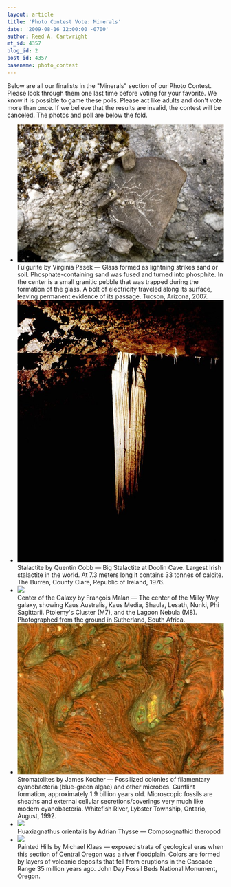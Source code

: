 ```yaml
---
layout: article
title: 'Photo Contest Vote: Minerals'
date: '2009-08-16 12:00:00 -0700'
author: Reed A. Cartwright
mt_id: 4357
blog_id: 2
post_id: 4357
basename: photo_contest
---
```

Below are all our finalists in the "Minerals" section of our Photo Contest.  Please look through them one last time before voting for your favorite.  We know it is possible to game these polls.  Please act like adults and don't vote more than once.  If we believe that the results are invalid, the contest will be canceled.  The photos and poll are below the fold.


<ul id="mygalleryview">
<li><img src="/uploads/2009/Pasek.Fulgurite3.jpg" />
<div class="panel-overlay">
Fulgurite by Virginia Pasek &mdash; Glass formed as lightning strikes sand or soil.  Phosphate-containing sand was fused and turned into phosphite.  In the center is a small granitic pebble that was trapped during the formation of the glass. A bolt of electricity traveled along its surface, leaving permanent evidence of its passage.  Tucson, Arizona, 2007.
</div>
</li>
<li><img src="/uploads/2009/Cobb.stalactite.jpg" />
<div class="panel-overlay">
Stalactite by Quentin Cobb &mdash; Big Stalactite at Doolin Cave. Largest Irish stalactite in the world.    At 7.3 meters long it contains 33 tonnes of calcite. The Burren, County Clare, Republic of Ireland, 1976.
</div>
</li>
<li><img src="http://pandasthumb.org/archives/2009/08/09/Malan.%20Centre_of_the_Galaxy.jpg" />
<div class="panel-overlay">
Center of the Galaxy by François Malan &mdash; The center of the Milky Way galaxy, showing Kaus Australis, Kaus Media, Shaula, Lesath, Nunki, Phi Sagittarii. Ptolemy's Cluster (M7), and the Lagoon Nebula (M8). Photographed from the ground in Sutherland, South Africa.
</div>
</li>
<li><img src="/uploads/2009/Kocher_GunflintStroms_1.JPG" />
<div class="panel-overlay">
Stromatolites by James Kocher &mdash; Fossilized colonies of filamentary cyanobacteria (blue-green algae) and other microbes. Gunflint formation, approximately 1.9 billion years old. Microscopic fossils are sheaths and external cellular secretions/coverings very much like modern cyanobacteria.  Whitefish River, Lybster Township, Ontario, August, 1992.
</div>
</li>
<li><img src="http://pandasthumb.org/archives/2009/08/09/Thysse.Compsognathid%20theropod%20%28Huaxiagnathus%20orientalis%29.jpg" />
<div class="panel-overlay">
Huaxiagnathus orientalis by Adrian Thysse &mdash; Compsognathid theropod
</div>
</li>
<li><img src="http://pandasthumb.org/archives/2009/08/09/Klaas.Painted%20Hills.jpg" />
<div class="panel-overlay">
Painted Hills by Michael Klaas &mdash;  exposed strata of geological eras when this section of Central Oregon was a river floodplain. Colors are formed by layers of volcanic deposits that fell from eruptions in the Cascade Range 35 million years ago. John Day Fossil Beds National Monument, Oregon.
</div>
</li>
</ul>
<script>
$(function(){
$('#mygalleryview').galleryView({
panel_width: 600,
panel_height: 450,
frame_width: 100,
frame_height: 100,
nav_theme: '/scripts/ext/themes/light',
transition_interval: 0
});
});
</script>
<style>
.gallery {
background-color: #333 !important;
margin-left: auto;
margin-right: auto;
}
.pointer {
border-bottom-color: #FFF !important;
}
.frame.current .img_wrap {
border-color: #FFF !important;
}
.gallery img {
margin: 0px !important;
}
.frame .img_wrap {
border-width: 3px !important;
}
</style>
